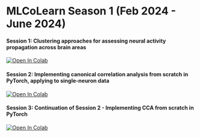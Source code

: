 # MLCoLearn Season 1 (Feb 2024 - June 2024)

#### Session 1: Clustering approaches for assessing neural activity propagation across brain areas
[![Open In Colab](https://colab.research.google.com/assets/colab-badge.svg)](https://colab.research.google.com/github/mlcolearn/mlcolearn-meetup-season1/blob/main/session1/clustering_neural_activity.ipynb)

#### Session 2: Implementing canonical correlation analysis from scratch in PyTorch, applying to single-neuron data
[![Open In Colab](https://colab.research.google.com/assets/colab-badge.svg)](https://colab.research.google.com/github/mlcolearn/mlcolearn-meetup-season1/blob/main/session2_cca/CCA_in_pytorch.ipynb)

#### Session 3: Continuation of Session 2 - Implementing CCA from scratch in PyTorch
[![Open In Colab](https://colab.research.google.com/assets/colab-badge.svg)](https://colab.research.google.com/github/mlcolearn/mlcolearn-meetup-season1/blob/main/session3_cca/CCA_in_pytorch.ipynb)
